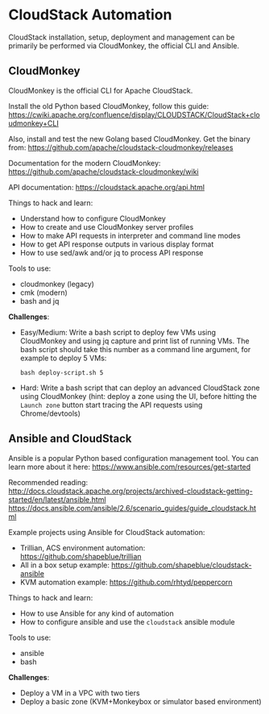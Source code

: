 # CloudStack Automation

CloudStack installation, setup, deployment and management can be primarily be
performed via CloudMonkey, the official CLI and Ansible.

## CloudMonkey

CloudMonkey is the official CLI for Apache CloudStack.

Install the old Python based CloudMonkey, follow this guide:
https://cwiki.apache.org/confluence/display/CLOUDSTACK/CloudStack+cloudmonkey+CLI

Also, install and test the new Golang based CloudMonkey. Get the binary from:
https://github.com/apache/cloudstack-cloudmonkey/releases

Documentation for the modern CloudMonkey:
https://github.com/apache/cloudstack-cloudmonkey/wiki

API documentation:
https://cloudstack.apache.org/api.html

Things to hack and learn:
- Understand how to configure CloudMonkey
- How to create and use CloudMonkey server profiles
- How to make API requests in interpreter and command line modes
- How to get API response outputs in various display format
- How to use sed/awk and/or jq to process API response

Tools to use:
- cloudmonkey (legacy)
- cmk (modern)
- bash and jq

**Challenges**:
- Easy/Medium: Write a bash script to deploy few VMs using CloudMonkey and using
  jq capture and print list of running VMs. The bash script should take this
  number as a command line argument, for example to deploy 5 VMs:

      bash deploy-script.sh 5

- Hard: Write a bash script that can deploy an advanced CloudStack zone using
  CloudMonkey (hint: deploy a zone using the UI, before hitting the `Launch
  zone` button start tracing the API requests using Chrome/devtools)

## Ansible and CloudStack

Ansible is a popular Python based configuration management tool. You can learn
more about it here: https://www.ansible.com/resources/get-started

Recommended reading:
http://docs.cloudstack.apache.org/projects/archived-cloudstack-getting-started/en/latest/ansible.html
https://docs.ansible.com/ansible/2.6/scenario_guides/guide_cloudstack.html

Example projects using Ansible for CloudStack automation:
- Trillian, ACS environment automation: https://github.com/shapeblue/trillian
- All in a box setup example: https://github.com/shapeblue/cloudstack-ansible
- KVM automation example: https://github.com/rhtyd/peppercorn

Things to hack and learn:
- How to use Ansible for any kind of automation
- How to configure ansible and use the `cloudstack` ansible module

Tools to use:
- ansible
- bash

**Challenges**:
- Deploy a VM in a VPC with two tiers
- Deploy a basic zone (KVM+Monkeybox or simulator based environment)
